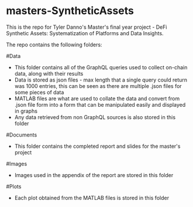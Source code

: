 # masters-SyntheticAssets
This is the repo for Tyler Danno's Master's final year project - DeFi Synthetic Assets: Systematization of Platforms and Data Insights.

The repo contains the following folders:

#Data
* This folder contains all of the GraphQL queries used to collect on-chain data, along with their results
* Data is stored as json files - max length that a single query could return was 1000 entries, this can be seen as there are multiple .json files for some pieces of data
* MATLAB files are what are used to collate the data and convert from .json file form into a form that can be manipulated easily and displayed in graphs
* Any data retrieved from non GraphQL sources is also stored in this folder

#Documents
* This folder contains the completed report and slides for the master's project

#Images
* Images used in the appendix of the report are stored in this folder

#Plots
* Each plot obtained from the MATLAB files is stored in this folder
